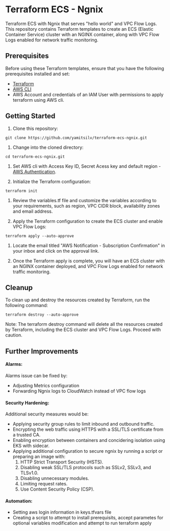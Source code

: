# Terraform ECS - Ngnix
Terraform ECS with Ngnix that serves "hello world" and VPC Flow Logs.
This repository contains Terraform templates to create an ECS (Elastic Container Service) cluster with an NGINX container, along with VPC Flow Logs enabled for network traffic monitoring.

## Prerequisites

Before using these Terraform templates, ensure that you have the following prerequisites installed and set:

- [Terraform](https://www.terraform.io/downloads.html)
- [AWS CLI](https://aws.amazon.com/cli/)
- AWS Account and credentials of an IAM User with permissions to apply terraform using AWS cli.

## Getting Started

1. Clone this repository:

```shell
git clone https://github.com/yamitsilv/terraform-ecs-ngnix.git
```

1. Change into the cloned directory:

```shell
cd terraform-ecs-ngnix.git
```
1. Set AWS cli with Access Key ID, Secret Acess key and default region - [AWS Authentication](https://docs.aws.amazon.com/cli/latest/userguide/cli-authentication-user.html).

1. Initialize the Terraform configuration:

```shell
terraform init
```

1. Review the variables.tf file and customize the variables according to your requirements, such as region, VPC CIDR block, availability zones and email address.

2. Apply the Terraform configuration to create the ECS cluster and enable VPC Flow Logs:

```shell
terraform apply --auto-approve
```
1. Locate the email titled "AWS Notification - Subscription Confirmation" in your inbox and click on the approval link.

1. Once the Terraform apply is complete, you will have an ECS cluster with an NGINX container deployed, and VPC Flow Logs enabled for network traffic monitoring.

## Cleanup

To clean up and destroy the resources created by Terraform, run the following command:

```shell
terraform destroy --auto-approve
```

Note: The terraform destroy command will delete all the resources created by Terraform, including the ECS cluster and VPC Flow Logs. Proceed with caution.

## Further Improvements

#### Alarms: 

Alarms issue can be fixed by:
- Adjusting Metrics configuration
- Forwarding Ngnix logs to CloudWatch instead of VPC flow logs

#### Security Hardening: 

Additional security measures would be:
- Applying security group rules to limit inbound and outbound traffic.
- Encrypting the web traffic using HTTPS with a SSL/TLS certificate from a trusted CA.
- Enabling encryption between containers and concidering isolation using EKS with sidecar.
- Applying additional configuration to secure ngnix by running a script or preparing an image with:
  1. HTTP Strict Transport Security  (HSTS).
  2. Disabling weak SSL/TLS protocols such as SSLv2, SSLv3, and TLSv1.0.
  3. Disabling unnecessary modules.
  4. Limiting request rates.
  5. Use Content Security Policy (CSP).

  
#### Automation:

- Setting aws login information in keys.tfvars file
- Creating a script to attempt to install prerequisits, accept parametes for optional variables modification and attempt to run terraform apply
